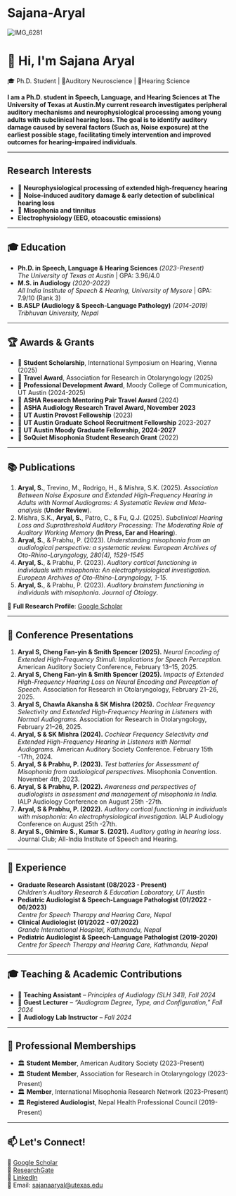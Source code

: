 # Sajana-Aryal
![IMG_6281](https://github.com/user-attachments/assets/c93501e3-e45d-47e3-a67b-904216968fc1)


# 👋 Hi, I'm **Sajana Aryal**  

🎓 Ph.D. Student | 🧠Auditory Neuroscience | 🦻Hearing Science 

**I am a Ph.D. student in **Speech, Language, and Hearing Sciences** at **The University of Texas at Austin**.My current research investigates peripheral auditory mechanisms and neurophysiological processing among young adults with subclinical hearing loss. The goal is to identify auditory damage caused by several factors (Such as, Noise exposure) at the earliest possible stage, facilitating timely intervention and improved outcomes for hearing-impaired individuals**.
 
---

##  **Research Interests**
- 🧠 **Neurophysiological processing of extended high-frequency hearing**
- 🦻 **Noise-induced auditory damage & early detection of subclinical hearing loss**
- 🦻 **Misophonia and tinnitus**
-  **Electrophysiology (EEG, otoacoustic emissions)**

---

## 🎓 **Education**
- **Ph.D. in Speech, Language & Hearing Sciences** *(2023-Present)*  
  *The University of Texas at Austin* | GPA: 3.96/4.0  
- **M.S. in Audiology** *(2020-2022)*  
  *All India Institute of Speech & Hearing, University of Mysore* | GPA: 7.9/10 (Rank 3)  
- **B.ASLP (Audiology & Speech-Language Pathology)** *(2014-2019)*  
  *Tribhuvan University, Nepal*  

---

## 🏆 **Awards & Grants**
- 🏅 **Student Scholarship**, International Symposium on Hearing, Vienna (2025)  
- 🏅 **Travel Award**, Association for Research in Otolaryngology (2025)  
- 🏅 **Professional Development Award**, Moody College of Communication, UT Austin (2024-2025)  
- 🏅 **ASHA Research Mentoring Pair Travel Award** (2024)
- 🏅 **ASHA Audiology Research Travel Award, November 2023**
- 🏅 **UT Austin Provost Fellowship** (2023)  
- 🏅 **UT Austin Graduate School Recruitment Fellowship** 2023-2027
- 🏅 **UT Austin Moody Graduate Fellowship, 2024-2027**
- 🏅 **SoQuiet Misophonia Student Research Grant** (2022)  

---

## 📚 **Publications**
1. **Aryal, S.**, Trevino, M., Rodrigo, H., & Mishra, S.K. (2025). *Association Between Noise Exposure and Extended High-Frequency Hearing in Adults with Normal Audiograms: A Systematic Review and Meta-analysis* (**Under Review**).  
2. Mishra, S.K., **Aryal, S.**, Patro, C., & Fu, Q.J. (2025). *Subclinical Hearing Loss and Suprathreshold Auditory Processing: The Moderating Role of Auditory Working Memory* (**In Press, Ear and Hearing**).  
3. **Aryal, S.**, & Prabhu, P. (2023). *Understanding misophonia from an audiological perspective: a systematic review. European Archives of Oto-Rhino-Laryngology, 280(4), 1529-1545*
4. **Aryal, S.**, & Prabhu, P. (2023). *Auditory cortical functioning in individuals with misophonia: An electrophysiological investigation*. *European Archives of Oto-Rhino-Laryngology, 1-15*.  
5. **Aryal, S.**, & Prabhu, P. (2023). *Auditory brainstem functioning in individuals with misophonia*. *Journal of Otology*.  

📖 **Full Research Profile**: [Google Scholar](https://scholar.google.com/citations?user=BUryX9QAAAAJ&hl=en)  

---

## 🎤 **Conference Presentations**
1. **Aryal S, Cheng Fan-yin & Smith Spencer (2025).** *Neural Encoding of Extended High-Frequency Stimuli: Implications for Speech Perception.* American Auditory Society Conference, February 13–15, 2025.  
2. **Aryal S, Cheng Fan-yin & Smith Spencer (2025).** *Impacts of Extended High-Frequency Hearing Loss on Neural Encoding and Perception of Speech.* Association for Research in Otolaryngology, February 21–26, 2025.  
3. **Aryal S, Chawla Akansha & SK Mishra (2025).** *Cochlear Frequency Selectivity and Extended High-Frequency Hearing in Listeners with Normal Audiograms.* Association for Research in Otolaryngology, February 21–26, 2025.  
4. **Aryal, S & SK Mishra (2024).** *Cochlear Frequency Selectivity and Extended High-Frequency Hearing in Listeners with Normal Audiograms.* American Auditory Society Conference. February 15th -17th, 2024.  
5. **Aryal, S & Prabhu, P. (2023).** *Test batteries for Assessment of Misophonia from audiological perspectives.* Misophonia Convention. November 4th, 2023.  
6. **Aryal, S & Prabhu, P. (2022).** *Awareness and perspectives of audiologists in assessment and management of misophonia in India.* IALP Audiology Conference on August 25th -27th.  
7. **Aryal, S & Prabhu, P. (2022).** *Auditory cortical functioning in individuals with misophonia: An electrophysiological investigation.* IALP Audiology Conference on August 25th -27th.  
8. **Aryal S., Ghimire S., Kumar S. (2021).** *Auditory gating in hearing loss.* Journal Club; All-India Institute of Speech and Hearing.  

---

## 💼 **Experience**
- **Graduate Research Assistant (08/2023 - Present)**  
  *Children’s Auditory Research & Education Laboratory, UT Austin*  
- **Pediatric Audiologist & Speech-Language Pathologist (01/2022 - 06/2023)**  
  *Centre for Speech Therapy and Hearing Care, Nepal*  
- **Clinical Audiologist (01/2022 - 07/2022)**  
  *Grande International Hospital, Kathmandu, Nepal*  
- **Pediatric Audiologist & Speech-Language Pathologist (2019-2020)**  
  *Centre for Speech Therapy and Hearing Care, Kathmandu, Nepal*  
---

## 🎓 **Teaching & Academic Contributions**
- 🏫 **Teaching Assistant** – *Principles of Audiology (SLH 341), Fall 2024*  
- 🏫 **Guest Lecturer** – *“Audiogram Degree, Type, and Configuration,” Fall 2024*  
- 🏫 **Audiology Lab Instructor** – *Fall 2024*  

---

## 🤝 **Professional Memberships**
- 🏛 **Student Member**, American Auditory Society (2023-Present)  
- 🏛 **Student Member**, Association for Research in Otolaryngology (2023-Present)  
- 🏛 **Member**, International Misophonia Research Network (2023-Present)  
- 🏛 **Registered Audiologist**, Nepal Health Professional Council (2019-Present)  

---

## 📫 **Let's Connect!**
🔗 [Google Scholar](https://scholar.google.com/citations?user=BUryX9QAAAAJ&hl=en)  
🔗 [ResearchGate](https://www.researchgate.net/profile/Sajana-Aryal?ev=hdr_xprf)  
🔗 [LinkedIn](https://www.linkedin.com/in/sajana-aryal-209612187/)  
📧 Email: [sajanaaryal@utexas.edu](mailto:sajanaaryal@utexas.edu)  
 
